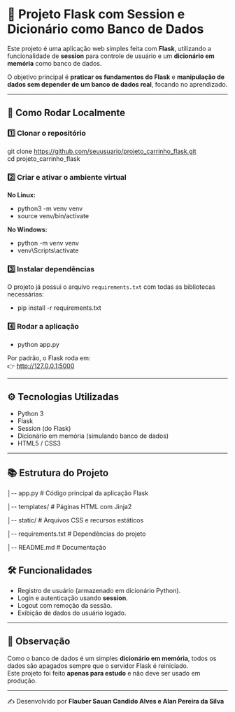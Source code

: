 # 📝 Projeto Flask com Session e Dicionário como Banco de Dados

Este projeto é uma aplicação web simples feita com **Flask**, utilizando a funcionalidade de **session** para controle de usuário e um **dicionário em memória** como banco de dados.  

O objetivo principal é **praticar os fundamentos do Flask** e **manipulação de dados sem depender de um banco de dados real**, focando no aprendizado.

---

## 🚀 Como Rodar Localmente

### 1️⃣ Clonar o repositório
git clone https://github.com/seuusuario/projeto_carrinho_flask.git  
cd projeto_carrinho_flask

### 2️⃣ Criar e ativar o ambiente virtual
**No Linux:**  
- python3 -m venv venv  
- source venv/bin/activate  

**No Windows:**  
- python -m venv venv  
- venv\Scripts\activate  

### 3️⃣ Instalar dependências
O projeto já possui o arquivo `requirements.txt` com todas as bibliotecas necessárias:  
- pip install -r requirements.txt  

### 4️⃣ Rodar a aplicação
- python app.py  

Por padrão, o Flask roda em:  
👉 http://127.0.0.1:5000  

---

## ⚙️ Tecnologias Utilizadas
- Python 3  
- Flask  
- Session (do Flask)  
- Dicionário em memória (simulando banco de dados)  
- HTML5 / CSS3  

---

## 📚 Estrutura do Projeto
│-- app.py # Código principal da aplicação Flask

│-- templates/ # Páginas HTML com Jinja2

│-- static/ # Arquivos CSS e recursos estáticos

│-- requirements.txt # Dependências do projeto

│-- README.md # Documentação


## 🛠️ Funcionalidades
- Registro de usuário (armazenado em dicionário Python).  
- Login e autenticação usando **session**.  
- Logout com remoção da sessão.  
- Exibição de dados do usuário logado.  

---

## 📝 Observação
Como o banco de dados é um simples **dicionário em memória**, todos os dados são apagados sempre que o servidor Flask é reiniciado.  
Este projeto foi feito **apenas para estudo** e não deve ser usado em produção.

---

✍️ Desenvolvido por **Flauber Sauan Candido Alves e Alan Pereira da Silva**